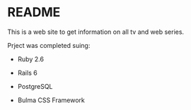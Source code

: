 # README

This is a web site to get information on all tv and web series.

Prject was completed suing:

* Ruby 2.6

* Rails 6

* PostgreSQL

* Bulma CSS Framework

